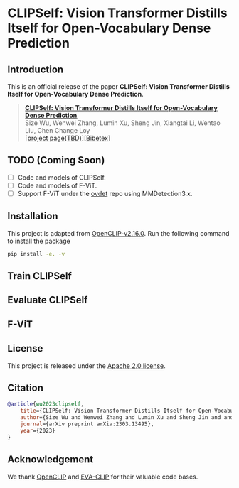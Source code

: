 # CLIPSelf: Vision Transformer Distills Itself for Open-Vocabulary Dense Prediction

## Introduction

This is an official release of the paper **CLIPSelf: Vision Transformer Distills Itself for Open-Vocabulary Dense Prediction**.

> [**CLIPSelf: Vision Transformer Distills Itself for Open-Vocabulary Dense Prediction**](https://arxiv.org/abs/2302.13996),            
> Size Wu, Wenwei Zhang, Lumin Xu, Sheng Jin, Xiangtai Li, Wentao Liu, Chen Change Loy            
> [[project page(TBD)](https://www.mmlab-ntu.com/)][[Bibetex](https://github.com/wusize/CLIPSelf#citation)]

## TODO (Coming Soon)
- [ ] Code and models of CLIPSelf.
- [ ] Code and models of F-ViT.
- [ ] Support F-ViT under the [ovdet](https://github.com/wusize/ovdet) repo using MMDetection3.x.

## Installation

This project is adapted from [OpenCLIP-v2.16.0](https://github.com/mlfoundations/open_clip/tree/v2.16.0). Run the
following command to install the package

```bash
pip install -e. -v
```
## Train CLIPSelf

## Evaluate CLIPSelf

## F-ViT


## License

This project is released under the [Apache 2.0 license](LICENSE).


## Citation

```bibtex
@article{wu2023clipself,
    title={CLIPSelf: Vision Transformer Distills Itself for Open-Vocabulary Dense Prediction},
    author={Size Wu and Wenwei Zhang and Lumin Xu and Sheng Jin and and Xiangtai Li and Wentao Liu and Chen Change Loy},
    journal={arXiv preprint arXiv:2303.13495},
    year={2023}
}
```


## Acknowledgement

We thank [OpenCLIP](https://github.com/mlfoundations/open_clip/tree/v2.16.0) and 
[EVA-CLIP](https://github.com/baaivision/EVA/tree/master/EVA-CLIP) for their valuable code bases.
